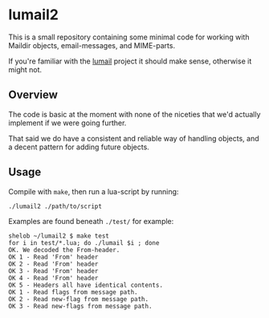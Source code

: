 
lumail2
=======

This is a small repository containing some minimal code for working with Maildir objects, email-messages, and MIME-parts.

If you're familiar with the [lumail](http://lumail.org/) project it should make sense, otherwise it might not.


Overview
--------

The code is basic at the moment with none of the niceties that we'd actually implement if we were going further.

That said we do have a consistent and reliable way of handling objects, and a decent pattern for adding future objects.



Usage
-----

Compile with `make`, then run a lua-script by running:

    ./lumail2 ./path/to/script

Examples are found beneath `./test/` for example:

    shelob ~/lumail2 $ make test
    for i in test/*.lua; do ./lumail $i ; done
    OK. We decoded the From-header.
    OK 1 - Read 'From' header
    OK 2 - Read 'From' header
    OK 3 - Read 'From' header
    OK 4 - Read 'From' header
    OK 5 - Headers all have identical contents.
    OK 1 - Read flags from message path.
    OK 2 - Read new-flag from message path.
    OK 3 - Read new-flags from message path.
